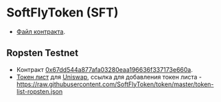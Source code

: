 # SoftFlyToken (SFT)
  - [Файл контракта](monocontracts/SoftFlyToken.sol).


## Ropsten Testnet
  - Контракт [0x67dd544a877afa03280eaa196636f337173e660a](https://ropsten.etherscan.io/address/0x67dd544a877afa03280eaa196636f337173e660a).
  - [Токен лист](token-list-ropsten.json) для [Uniswap](https://app.uniswap.org/), ссылка для добавления токен листа - https://raw.githubusercontent.com/SoftFlyToken/token/master/token-list-ropsten.json
